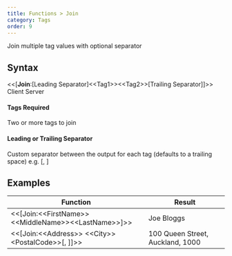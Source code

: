 ```yaml
---
title: Functions > Join
category: Tags
order: 9
---
```


Join multiple tag values with optional separator

## Syntax

&lt;&lt;[**Join**:[Leading Separator]&lt;&lt;Tag1&gt;&gt;&lt;&lt;Tag2&gt;&gt;[Trailing Separator]]&gt;&gt; <span class="badge platform">Client</span>&nbsp;<span class="badge platform">Server</span>

#### Tags <span class="badge platform">Required</span>
Two or more tags to join

#### Leading or Trailing Separator
Custom separator between the output for each tag (defaults to a trailing space) e.g. [, ]


## Examples

|Function|Result|
|---|---|
|&lt;&lt;[Join:&lt;&lt;FirstName&gt;&gt;&lt;&lt;MiddleName&gt;&gt;&lt;&lt;LastName&gt;&gt;]&gt;&gt;|Joe Bloggs|
|&lt;&lt;[Join:&lt;&lt;Address&gt;&gt; &lt;&lt;City&gt;&gt;&lt;PostalCode&gt;&gt;[, ]]&gt;&gt;|100 Queen Street, Auckland, 1000|